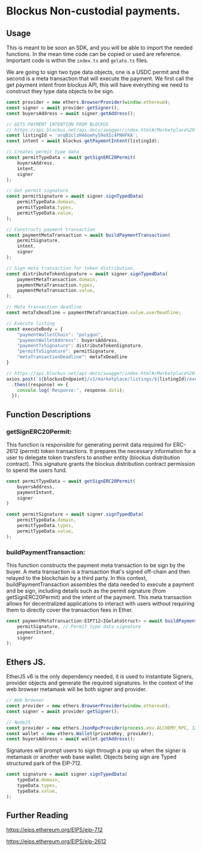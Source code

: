 # Blockus Non-custodial payments.

## Usage

This is meant to be soon an SDK, and you will be able to import the needed functions. In the mean time code can be copied or used are reference. Important code is within the `index.ts` and `gelato.ts` files.

We are going to sign two type data objects, one is a USDC permit and the second is a meta transaction that will execute the payment. We first call the get payment intent from blockus API, this will have everything we need to construct they type data objects to be sign.

```js
const provider = new ethers.BrowserProvider(window.ethereum);
const signer = await provider.getSigner();
const buyersAddress = await signer.getAddress();

// GETS PAYMENT INTENTION FROM BLOCKUS
// https://api.blockus.net/api-docs/swagger/index.html#/Marketplace%20listings/getPaymentIntent
const listingId = 'arqB2clzH46oehy59eXIc4PNHFKA';
const intent = await blockus.getPaymentIntent(listingId);

// Creates permit type data
const permitTypeData = await getSignERC20Permit(
    buyersAddress,
    intent,
    signer
);

// Get permit signature 
const permitSignature = await signer.signTypedData(
    permitTypeData.domain,
    permitTypeData.types,
    permitTypeData.value,
);      

// Constructs payment transaction
const paymentMetaTransaction = await buildPaymentTransaction(
    permitSignature,
    intent,
    signer
);

// Sign meta transaction for token distribution.
const distributeTokenSignature = await signer.signTypedData(
    paymentMetaTransaction.domain,
    paymentMetaTransaction.types,
    paymentMetaTransaction.value,
);

// Meta transaction deadline
const metaTxDeadline = paymentMetaTransaction.value.userDeadline;

// Execute listing
const executeBody = {
    "paymentWalletChain": "polygon",
    "paymentWalletAddress": buyersAddress,
    "paymentTxSignature": distributeTokenSignature,
    "permitTxSignature": permitSignature,
    "metaTransactionDeadline": metaTxDeadline
}

// https://api.blockus.net/api-docs/swagger/index.html#/Marketplace%20listings/executeListing
axios.post(`${blockusEndpoint}/v1/marketplace/listings/${listingId}/execute`, executeBody)
  .then((response) => {
    console.log('Response:', response.data);
  });

```


## Function Descriptions
### getSignERC20Permit:

This function is responsible for generating permit data required for ERC-2612 (permit) token transactions. It prepares the necessary information for a user to delegate token transfers to another entity (blockus distribution contract). This signature grants the blockus distribution contract permission to spend the users fund.

```js
const permitTypeData = await getSignERC20Permit(
    buyersAddress,
    paymentIntent,
    signer
)

const permitSignature = await signer.signTypedData(
    permitTypeData.domain,
    permitTypeData.types,
    permitTypeData.value,
);
```

### buildPaymentTransaction:

This function constructs the payment meta transaction to be sign by the buyer. A meta transaction is a transaction that's signed off-chain and then relayed to the blockchain by a third party. In this context, buildPaymentTransaction assembles the data needed to execute a payment and be sign, including details such as the permit signature (from getSignERC20Permit) and the intent of the payment. This meta transaction allows for decentralized applications to interact with users without requiring them to directly cover the transaction fees in Ether.

```js
const paymentMetaTransaction:EIP712<IGelatoStruct> = await buildPaymentTransaction(
    permitSignature, // Permit type data signature 
    paymentIntent, 
    signer
);
```


## Ethers JS.

EtherJS v6 is the only dependency needed, it is used to instantiate Signers, provider objects and generate the required signatures. In the context of the web browser metamask will be both signer and provider.

```js
// Web browser
const provider = new ethers.BrowserProvider(window.ethereum);
const signer = await provider.getSigner();

// NodeJS
const provider = new ethers.JsonRpcProvider(process.env.ALCHEMY_RPC, 137);
const wallet = new ethers.Wallet(privateKey, provider);
const buyersAddress = await wallet.getAddress();
```
Signatures will prompt users to sign through a pop up when the signer is metamask or another web base wallet. Objects being sign are Typed structured park of the EIP-712.

```js
const signature = await signer.signTypedData(
    typeData.domain,
    typeData.types,
    typeData.value,
);
```



## Further Reading
https://eips.ethereum.org/EIPS/eip-712

https://eips.ethereum.org/EIPS/eip-2612
